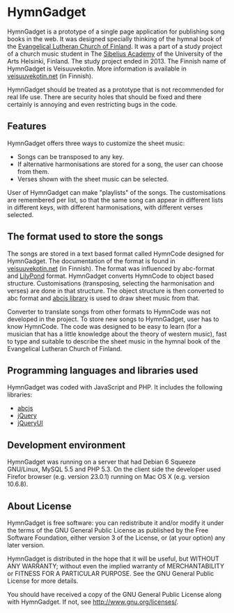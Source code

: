 # HymnGadget

HymnGadget is a prototype of a single page application for publishing song books in the web. It was designed specially thinking of the hymnal book of the [Evangelical Lutheran Church of Finland](https://evl.fi/en/). It was a part of a study project of a church music student in The [Sibelius Academy](https://www.uniarts.fi/en/units/sibelius-academy/) of the University of the Arts Helsinki, Finland. The study project ended in 2013. The Finnish name of HymnGadget is Veisuuvekotin. More information is available in [veisuuvekotin.net](https://veisuuvekotin.net) (in Finnish).

HymnGadget should be treated as a prototype that is not recommended for real life use. There are security holes that should be fixed and there certainly is annoying and even restricting bugs in the code. 

## Features

HymnGadget offers three ways to customize the sheet music:

- Songs can be transposed to any key.
- If alternative harmonisations are stored for a song, the user can choose from them.
- Verses shown with the sheet music can be selected.

User of HymnGadget can make "playlists" of the songs. The customisations are remembered per list, so that the same song can appear in different lists in different keys, with different harmonisations, with different verses selected.

## The format used to store the songs

The songs are stored in a text based format called HymnCode designed for HymnGadget. The documentation of the format is found in [veisuuvekotin.net](https://veisuuvekotin.net) (in Finnish). The format was influenced by abc-format and [LilyPond](https://lilypond.org/) format. HymnGadget converts HymnCode to object based structure. Customisations (transposing, selecting the harmonisation and verses) are done in that structure. The object structure is then converted to abc format and [abcjs library](https://github.com/paulrosen/abcjs) is used to draw sheet music from that.

Converter to translate songs from other formats to HymnCode was not developed in the project. To store new songs to HymnGadget, user has to know HymnCode. The code was designed to be easy to learn (for a musician that has a little knowledge about the theory of western music), fast to type and suitable to describe the sheet music in the hymnal book of the Evangelical Lutheran Church of Finland.

## Programming languages and libraries used

HymnGadget was coded with JavaScript and PHP. It includes the following libraries:

- [abcjs](https://github.com/paulrosen/abcjs)
- [jQuery](http://jquery.com/)
- [jQueryUI](http://jqueryui.com/)

## Development environment

HymnGadget was running on a server that had Debian 6 Squeeze GNU/Linux, MySQL 5.5 and PHP 5.3. On the client side the developer used Firefor browser (e.g. version 23.0.1) running on Mac OS X (e.g. version 10.6.8).

## About License

HymnGadget is free software: you can redistribute it and/or modify it under the terms of the GNU General Public License as published by the Free Software Foundation, either version 3 of the License, or (at your option) any later version.

HymnGadget is distributed in the hope that it will be useful, but WITHOUT ANY WARRANTY; without even the implied warranty of MERCHANTABILITY or FITNESS FOR A PARTICULAR PURPOSE.  See the GNU General Public License for more details.

You should have received a copy of the GNU General Public License along with HymnGadget. If not, see <http://www.gnu.org/licenses/>.
